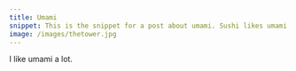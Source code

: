 ```yaml
---
title: Umami
snippet: This is the snippet for a post about umami. Sushi likes umami. Bl;ah bnlah.
image: /images/thetower.jpg
---
```

I like umami a lot.
